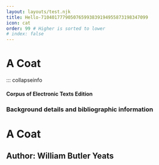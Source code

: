 ```yaml
---
layout: layouts/test.njk
title: Hello-7104017779050765993839194955873198347099
icon: cat
order: 99 # Higher is sorted to lower
# index: false
---
```


# A Coat

::: collapseinfo

#### Corpus of Electronic Texts Edition


### Background details and bibliographic information


A Coat
======


Author: William Butler Yeats
----------------------------